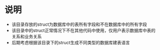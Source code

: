 # 说明

* 该目录存放的struct为数据库中的表所有字段和不在数据库中的所有字段
* 该目录中的struct正常情况下不在其他代码中使用，仅用户表示数据库中表的关系和业务关系
* 后期考虑根据该目录下的struct生成不同类型的数据库建表语言

